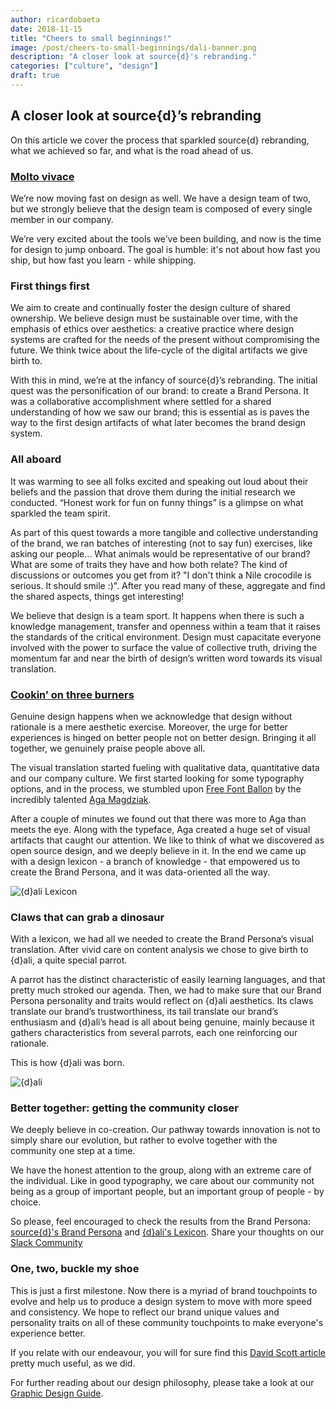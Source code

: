 ```yaml
---
author: ricardobaeta
date: 2018-11-15
title: "Cheers to small beginnings!"
image: /post/cheers-to-small-beginnings/dali-banner.png
description: "A closer look at source{d}'s rebranding."
categories: ["culture", "design"]
draft: true
---
```


## A closer look at source{d}’s rebranding

On this article we cover the process that sparkled source{d} rebranding, what we achieved so far, and what is the road ahead of us.

### [Molto vivace](https://en.wikipedia.org/wiki/Tempo#Basic_tempo_markings)

We’re now moving fast on design as well. We have a design team of two, but we strongly believe that the design team is composed of every single member in our company.

We’re very excited about the tools we’ve been building, and now is the time for design to jump onboard. The goal is humble: it's not about how fast you ship, but how fast you learn - while shipping.

### First things first

We aim to create and continually foster the design culture of shared ownership. We believe design must be sustainable over time, with the emphasis of ethics over aesthetics: a creative practice where design systems are crafted for the needs of the present without compromising the future. We think twice about the life-cycle of the digital artifacts we give birth to.

With this in mind, we’re at the infancy of source{d}’s rebranding. The initial quest was the personification of our brand: to create a Brand Persona. It was a collaborative accomplishment where settled for a shared understanding of how we saw our brand; this is essential as is paves the way to the first design artifacts of what later becomes the brand design system.

### All aboard

It was warming to see all folks excited and speaking out loud about their beliefs and the passion that drove them during the initial research we conducted. “Honest work for fun on funny things” is a glimpse on what sparkled the team spirit.

As part of this quest towards a more tangible and collective understanding of the brand, we ran batches of interesting (not to say fun) exercises, like asking our people… What animals would be representative of our brand? What are some of traits they have and how both relate? The kind of discussions or outcomes you get from it? "I don't think a Nile crocodile is serious. It should smile :)". After you read many of these, aggregate and find the shared aspects, things get interesting!

We believe that design is a team sport. It happens when there is such a knowledge management, transfer and openness within a team that it raises the standards of the critical environment. Design must capacitate everyone involved with the power to surface the value of collective truth, driving the momentum far and near the birth of design’s written word towards its visual translation.

### [Cookin’ on three burners](https://en.wikipedia.org/wiki/Cookin%27_on_3_Burners)

Genuine design happens when we acknowledge that design without rationale is a mere aesthetic exercise. Moreover, the urge for better experiences is hinged on better people not on better design. Bringing it all together, we genuinely praise people above all.

The visual translation started fueling with qualitative data, quantitative data and our company culture. We first started looking for some typography options, and in the process, we stumbled upon [Free Font Ballon](https://www.behance.net/gallery/55482949/Free-Font_Balloon) by the incredibly talented [Aga Magdziak](https://www.behance.net/aga735d).

After a couple of minutes we found out that there was more to Aga than meets the eye. Along with the typeface, Aga created a huge set of visual artifacts that caught our attention. We like to think of what we discovered as open source design, and we deeply believe in it. In the end we came up with a design lexicon - a branch of knowledge - that empowered us to create the Brand Persona, and it was data-oriented all the way.

![{d}ali Lexicon](/post/cheers-to-small-beginnings/dali-lexicon.png)

### Claws that can grab a dinosaur

With a lexicon, we had all we needed to create the Brand Persona’s visual translation. After vivid care on content analysis we chose to give birth to {d}ali, a quite special parrot.

A parrot has the distinct characteristic of easily learning languages, and that pretty much stroked our agenda. Then, we had to make sure that our Brand Persona personality and traits would reflect on {d}ali aesthetics. Its claws translate our brand’s trustworthiness, its tail translate our brand’s enthusiasm and {d}ali’s head is all about being genuine, mainly because it gathers characteristics from several parrots, each one reinforcing our rationale.

This is how {d}ali was born.

![{d}ali](/post/cheers-to-small-beginnings/dali.png)

### Better together: getting the community closer

We deeply believe in co-creation. Our pathway towards innovation is not to simply share our evolution, but rather to evolve together with the community one step at a time.

We have the honest attention to the group, along with an extreme care of the individual. Like in good typography, we care about our community not being as a group of important people, but an important group of people - by choice.

So please, feel encouraged to check the results from the Brand Persona: [source{d}'s Brand Persona](https://github.com/src-d/artwork/files/sourced-brand-persona.pdf) and [{d}ali's Lexicon](https://github.com/src-d/artwork/files/dali-lexicon.pdf). Share your thoughts on our [Slack Community](https://sourced-community.slack.com/join/shared_invite/enQtMjc4Njk5MzEyNzM2LTFjNzY4NjEwZGEwMzRiNTM4MzRlMzQ4MmIzZjkwZmZlM2NjODUxZmJjNDI1OTcxNDAyMmZlNmFjODZlNTg0YWM)

### One, two, buckle my shoe

This is just a first milestone. Now there is a myriad of brand touchpoints to evolve and help us to produce a design system to move with more speed and consistency. We hope to reflect our brand unique values and personality traits on all of these community touchpoints to make everyone's experience better.

If you relate with our endeavour, you will for sure find this [David Scott article](https://blog.prototypr.io/a-brand-is-a-relationship-8220f47a54ba) pretty much useful, as we did.

For further reading about our design philosophy, please take a look at our [Graphic Design Guide](https://github.com/src-d/guide/blob/master/product/graphic-design-guide.md).
